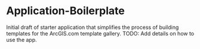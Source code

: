 Application-Boilerplate
=======================

Initial draft of starter application that simplifies the process of building templates for the ArcGIS.com template gallery. 
TODO: Add details on how to use the app.
